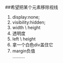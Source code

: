 ##希望把某个元素移除视线
1. display:none;
2. visibility:hidden;
3. width \ height
4. 透明度
5. left \ height
6. 拿一个白色div盖住它
7. margin负值  
..........

